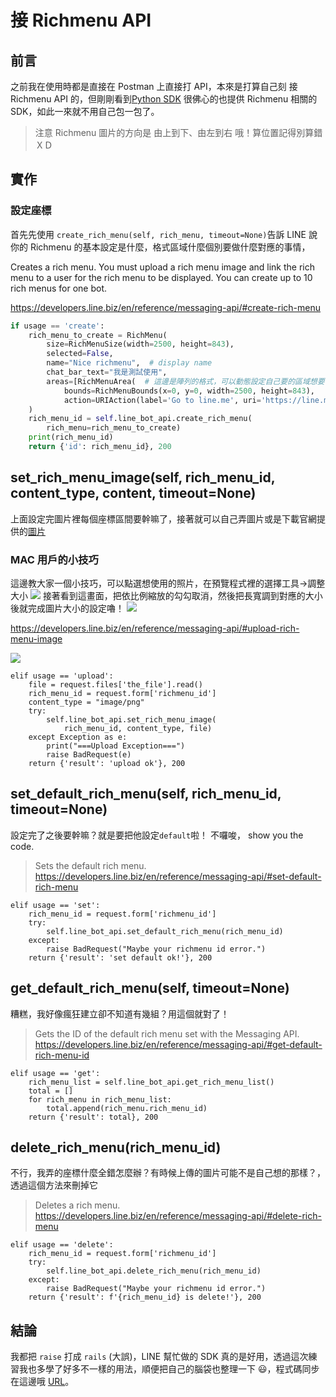 # 接 Richmenu API

## 前言

之前我在使用時都是直接在 Postman 上直接打 API，本來是打算自己刻 接 Richmenu API 的，但剛剛看到[Python SDK](https://github.com/line/line-bot-sdk-python) 很佛心的也提供 Richmenu 相關的 SDK，如此一來就不用自己包一包了。

> 注意 Richmenu 圖片的方向是 由上到下、由左到右 哦！算位置記得別算錯ＸＤ

## 實作

### 設定座標

首先先使用 `create_rich_menu(self, rich_menu, timeout=None)`告訴 LINE 說你的 Richmenu 的基本設定是什麼，格式區域什麼個別要做什麼對應的事情，

Creates a rich menu. You must upload a rich menu image and link the rich menu to a user for the rich menu to be displayed. You can create up to 10 rich menus for one bot.

https://developers.line.biz/en/reference/messaging-api/#create-rich-menu

```python
if usage == 'create':
    rich_menu_to_create = RichMenu(
        size=RichMenuSize(width=2500, height=843),
        selected=False,
        name="Nice richmenu",  # display name
        chat_bar_text="我是測試使用",
        areas=[RichMenuArea(  # 這邊是陣列的格式，可以動態設定自己要的區域想要有什麼功能
            bounds=RichMenuBounds(x=0, y=0, width=2500, height=843),
            action=URIAction(label='Go to line.me', uri='https://line.me'))]
    )
    rich_menu_id = self.line_bot_api.create_rich_menu(
        rich_menu=rich_menu_to_create)
    print(rich_menu_id)
    return {'id': rich_menu_id}, 200
```

## set_rich_menu_image(self, rich_menu_id, content_type, content, timeout=None)

上面設定完圖片裡每個座標區間要幹嘛了，接著就可以自己弄圖片或是下載官網提供的[圖片](https://developers.line.biz/media/messaging-api/rich-menu/controller-rich-menu-image-e1734c7d.jpg)

### MAC 用戶的小技巧

這邊教大家一個小技巧，可以點選想使用的照片，在預覽程式裡的選擇工具->調整大小
![](https://i.imgur.com/OqsDU20.jpg)
接著看到這畫面，把依比例縮放的勾勾取消，然後把長寬調到對應的大小後就完成圖片大小的設定嚕！
![](https://i.imgur.com/OH1tYUl.png)

https://developers.line.biz/en/reference/messaging-api/#upload-rich-menu-image

![](https://i.imgur.com/iA2xMJd.png)

```
elif usage == 'upload':
    file = request.files['the_file'].read()
    rich_menu_id = request.form['richmenu_id']
    content_type = "image/png"
    try:
        self.line_bot_api.set_rich_menu_image(
            rich_menu_id, content_type, file)
    except Exception as e:
        print("===Upload Exception===")
        raise BadRequest(e)
    return {'result': 'upload ok'}, 200
```

## set_default_rich_menu(self, rich_menu_id, timeout=None)

設定完了之後要幹嘛？就是要把他設定`default`啦！
不囉唆， show you the code.

> Sets the default rich menu.
> https://developers.line.biz/en/reference/messaging-api/#set-default-rich-menu

```
elif usage == 'set':
    rich_menu_id = request.form['richmenu_id']
    try:
        self.line_bot_api.set_default_rich_menu(rich_menu_id)
    except:
        raise BadRequest("Maybe your richmenu id error.")
    return {'result': 'set default ok!'}, 200
```

## get_default_rich_menu(self, timeout=None)

糟糕，我好像瘋狂建立卻不知道有幾組？用這個就對了！

> Gets the ID of the default rich menu set with the Messaging API.
> https://developers.line.biz/en/reference/messaging-api/#get-default-rich-menu-id

```
elif usage == 'get':
    rich_menu_list = self.line_bot_api.get_rich_menu_list()
    total = []
    for rich_menu in rich_menu_list:
        total.append(rich_menu.rich_menu_id)
    return {'result': total}, 200
```

## delete_rich_menu(rich_menu_id)

不行，我弄的座標什麼全錯怎麼辦？有時候上傳的圖片可能不是自己想的那樣？，透過這個方法來刪掉它

> Deletes a rich menu.
> https://developers.line.biz/en/reference/messaging-api/#delete-rich-menu

```
elif usage == 'delete':
    rich_menu_id = request.form['richmenu_id']
    try:
        self.line_bot_api.delete_rich_menu(rich_menu_id)
    except:
        raise BadRequest("Maybe your richmenu id error.")
    return {'result': f'{rich_menu_id} is delete!'}, 200
```

## 結論

我都把 `raise` 打成 `rails` (大誤)，LINE 幫忙做的 SDK 真的是好用，透過這次練習我也多學了好多不一樣的用法，順便把自己的腦袋也整理一下 😃，程式碼同步在這邊哦 [URL](https://github.com/louis70109/aws-python-line-api/blob/master/controller/richmenu_api_controller.py)。
